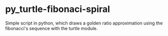 # py_turtle-fibonaci-spiral
Simple script in python, which draws a golden ratio approximation using the fibonacci's sequence with the turtle module.
